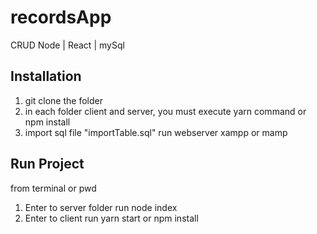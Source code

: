 # recordsApp
CRUD Node | React | mySql
## Installation
1. git clone the folder
2. in each folder client and server, you must execute yarn command or npm install
3. import sql file "importTable.sql" run webserver xampp or mamp 


## Run Project
from terminal or pwd
1. Enter to server folder run node index
2. Enter to client run yarn start or npm install

